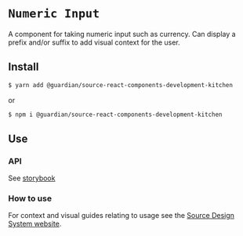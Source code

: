 # `Numeric Input`

A component for taking numeric input such as currency. Can display a prefix and/or suffix to add visual context for the user.

## Install

```sh
$ yarn add @guardian/source-react-components-development-kitchen
```

or

```sh
$ npm i @guardian/source-react-components-development-kitchen
```

## Use

### API

See [storybook](https://guardian.github.io/csnx/?path=/story/source-react-components-development-kitchen_packages-source-react-components-development-kitchen-numericinput--default-default-theme)

### How to use

For context and visual guides relating to usage see the [Source Design System website](https://theguardian.design).
